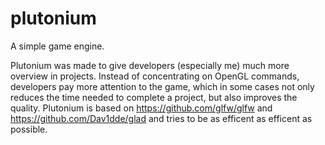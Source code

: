 # plutonium
A simple game engine.

Plutonium was made to give developers (especially me) much more overview in projects. 
Instead of concentrating on OpenGL commands, developers pay more attention to the game, 
which in some cases not only reduces the time needed to complete a project, but also improves the quality.
Plutonium is based on https://github.com/glfw/glfw and https://github.com/Dav1dde/glad and tries to be as efficent
as efficent as possible.
